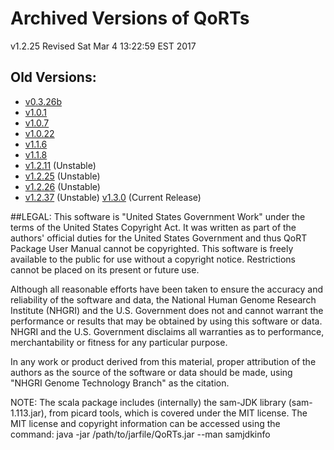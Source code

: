 # Archived Versions of QoRTs
v1.2.25
Revised Sat Mar  4 13:22:59 EST 2017

## Old Versions:

 * [v0.3.26b](./archive/v0.3.26b/index.html)
 * [v1.0.1](./archive/v1.0.1/index.html)
 * [v1.0.7](./archive/v1.0.7/index.html)
 * [v1.0.22](./archive/v1.0.22/index.html)
 * [v1.1.6](./archive/v1.1.6/index.html)
 * [v1.1.8](./archive/v1.1.8/index.html) 
 * [v1.2.11](./archive/v1.2.11/index.html) (Unstable)
 * [v1.2.25](./archive/v1.2.25/index.html) (Unstable)
 * [v1.2.26](./archive/v1.2.26/index.html) (Unstable)
 * [v1.2.37](./archive/v1.2.37/index.html) (Unstable)
[v1.3.0](./archive/v1.3.0/index.html) (Current Release)

<!--RELEASEAREAEND-->

##LEGAL:
This software is "United States Government Work" under the terms of the United 
States Copyright Act. It was written as part of the authors' official duties 
for the United States Government and thus QoRT Package User Manual cannot be 
copyrighted. This software is freely available to the public for use without a 
copyright notice. Restrictions cannot be placed on its present or future use.

Although all reasonable efforts have been taken to ensure the accuracy and 
reliability of the software and data, the National Human Genome Research 
Institute (NHGRI) and the U.S. Government does not and cannot warrant the 
performance or results that may be obtained by using this software or data. 
NHGRI and the U.S. Government disclaims all warranties as to performance, 
merchantability or fitness for any particular purpose.

In any work or product derived from this material, proper attribution of the 
authors as the source of the software or data should be made, using "NHGRI 
Genome Technology Branch" as the citation.

NOTE: The scala package includes (internally) the sam-JDK library 
(sam-1.113.jar), from picard tools, which is covered under the MIT license. 
The MIT license and copyright information can be accessed using the command:
java -jar /path/to/jarfile/QoRTs.jar --man samjdkinfo

